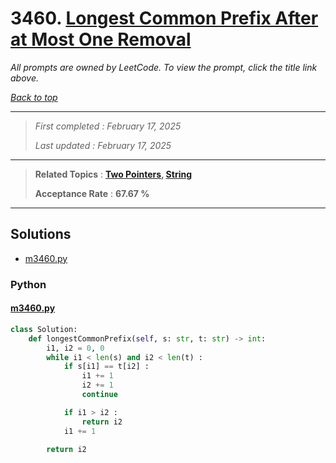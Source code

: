 # 3460. [Longest Common Prefix After at Most One Removal](<https://leetcode.com/problems/longest-common-prefix-after-at-most-one-removal>)

*All prompts are owned by LeetCode. To view the prompt, click the title link above.*

*[Back to top](<../README.md>)*

------

> *First completed : February 17, 2025*
>
> *Last updated : February 17, 2025*

------

> **Related Topics** : **[Two Pointers](<by_topic/Two Pointers.md>), [String](<by_topic/String.md>)**
>
> **Acceptance Rate** : **67.67 %**

------

## Solutions

- [m3460.py](<../my-submissions/m3460.py>)
### Python
#### [m3460.py](<../my-submissions/m3460.py>)
```Python
class Solution:
    def longestCommonPrefix(self, s: str, t: str) -> int:
        i1, i2 = 0, 0
        while i1 < len(s) and i2 < len(t) :
            if s[i1] == t[i2] :
                i1 += 1
                i2 += 1
                continue

            if i1 > i2 :
                return i2
            i1 += 1

        return i2
```

